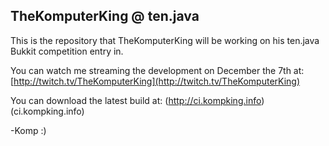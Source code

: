 ## TheKomputerKing @ ten.java ##
This is the repository that TheKomputerKing will be working on his ten.java Bukkit competition entry in.

You can watch me streaming the development on December the 7th at: [http://twitch.tv/TheKomputerKing](http://twitch.tv/TheKomputerKing)

You can download the latest build at: (http://ci.kompking.info)(ci.kompking.info)

-Komp :)
